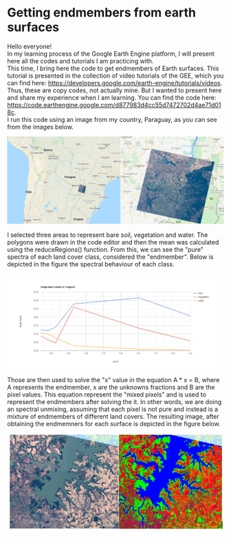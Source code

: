 # Getting endmembers from earth surfaces
Hello everyone!  
In my learning process of the Google Earth Engine platform, I will present here all the codes and tutorials I am practicing with.  
This time, I bring here the code to get endmembers of Earth surfaces. This tutorial is presented in the collection of video tutorials of the GEE, which you can find here: https://developers.google.com/earth-engine/tutorials/videos. Thus, these are copy codes, not actually mine. But I wanted to present here and share my experience when I am learning.  You can find the code here: https://code.earthengine.google.com/d877983d4cc55d7472702d4ae71d018c.  
I run this code using an image from my country, Paraguay, as you can see from the images below. 


<img src="https://github.com/neli12/screenshots-figures/blob/main/image2.png" width="700" />

I selected three areas to represent bare soil, vegetation and water. The polygons were drawn in the code editor and then the mean was calculated using the reduceRegions() function. From this, we can see the "pure" spectra of each land cover class, considered the "endmember". Below is depicted in the figure the spectral behaviour of each class.

<img src="https://github.com/neli12/screenshots-figures/blob/main/image5.png" width="700" />

Those are then used to solve the "x" value in the equation A * x = B, where A represents the endmember, x are the unknowns fractions and B are the pixel values. This equation represent the "mixed pixels" and is used to represent the endmembers after solving the it. In other words, we are doing an spectral unmixing, assuming that each pixel is not pure and instead is a mixture of endmembers of different land covers.
The resulting image, after obtaining the endmemners for each surface is depicted in the figure below.

<img src="https://github.com/neli12/screenshots-figures/blob/main/image4.png" width="700" />
